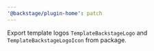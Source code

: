```yaml
---
'@backstage/plugin-home': patch
---
```


Export template logos `TemplateBackstageLogo` and `TemplateBackstageLogoIcon` from package.
